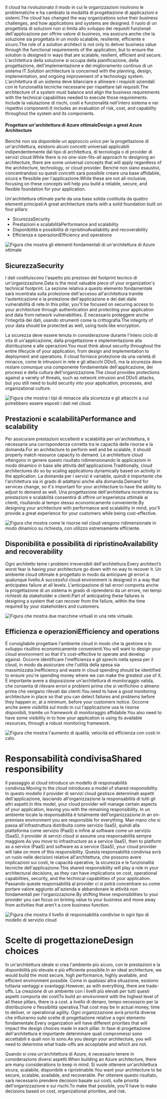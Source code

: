 <span data-ttu-id="18170-101">Il cloud ha rivoluzionato il modo in cui le organizzazioni risolvono le problematiche e ha cambiato la modalità di progettazione di applicazioni e sistemi.</span><span class="sxs-lookup"><span data-stu-id="18170-101">The cloud has changed the way organizations solve their business challenges, and how applications and systems are designed.</span></span> <span data-ttu-id="18170-102">Il ruolo di un progettista di soluzioni non si limita allo sviluppo dei requisiti funzionali dell'applicazione per offrire valore di business, ma assicura anche che la soluzione sia progettata in un modo scalabile, resiliente, efficiente e sicuro.</span><span class="sxs-lookup"><span data-stu-id="18170-102">The role of a solution architect is not only to deliver business value through the functional requirements of the application, but to ensure the solution is designed in ways that are scalable, resilient, efficient and secure.</span></span> <span data-ttu-id="18170-103">L'architettura della soluzione si occupa della pianificazione, della progettazione, dell'implementazione e del miglioramento continuo di un sistema IT.</span><span class="sxs-lookup"><span data-stu-id="18170-103">Solution architecture is concerned with the planning, design, implementation, and ongoing improvement of a technology system.</span></span> <span data-ttu-id="18170-104">L'architettura di un sistema deve bilanciare e allineare i requisiti aziendali con le funzionalità tecniche necessarie per rispettare tali requisiti.</span><span class="sxs-lookup"><span data-stu-id="18170-104">The architecture of a system must balance and align the business requirements with the technical capabilities needed to execute those requirements.</span></span> <span data-ttu-id="18170-105">Include la valutazione di rischi, costi e funzionalità nell'intero sistema e nei rispettivi componenti.</span><span class="sxs-lookup"><span data-stu-id="18170-105">It includes an evaluation of risk, cost, and capability throughout the system and its components.</span></span>

#### <a name="design-a-great-azure-architecture"></a><span data-ttu-id="18170-106">Progettare un'architettura di Azure ottimale</span><span class="sxs-lookup"><span data-stu-id="18170-106">Design a great Azure Architecture</span></span>

<!-- TODO: revisit this video after Ignite -->
<!-- > VIDEO: https://www.microsoft.com/videoplayer/embed/RE2yEv2 -->

<span data-ttu-id="18170-107">Benché non sia disponibile un approccio unico per la progettazione di un'architettura, esistono alcuni concetti universali applicabili indipendentemente dal tipo di architettura, di tecnologia o di provider di servizi cloud.</span><span class="sxs-lookup"><span data-stu-id="18170-107">While there is no one-size-fits-all approach to designing an architecture, there are some universal concepts that will apply regardless of the architecture, technology, or cloud provider.</span></span> <span data-ttu-id="18170-108">Benché non siano esaustivi, concentrandosi su questi concetti sarà possibile creare una base affidabile, sicura e flessibile per l'applicazione.</span><span class="sxs-lookup"><span data-stu-id="18170-108">While these are not all-inclusive, focusing on these concepts will help you build a reliable, secure, and flexible foundation for your application.</span></span>

<span data-ttu-id="18170-109">Un'architettura ottimale parte da una base solida costituita da quattro elementi principali:</span><span class="sxs-lookup"><span data-stu-id="18170-109">A great architecture starts with a solid foundation built on four pillars:</span></span>

* <span data-ttu-id="18170-110">Sicurezza</span><span class="sxs-lookup"><span data-stu-id="18170-110">Security</span></span>
* <span data-ttu-id="18170-111">Prestazioni e scalabilità</span><span class="sxs-lookup"><span data-stu-id="18170-111">Performance and scalability</span></span>
* <span data-ttu-id="18170-112">Disponibilità e possibilità di ripristino</span><span class="sxs-lookup"><span data-stu-id="18170-112">Availability and recoverability</span></span>
* <span data-ttu-id="18170-113">Efficienza e operazioni</span><span class="sxs-lookup"><span data-stu-id="18170-113">Efficiency and operations</span></span>

![Figura che mostra gli elementi fondamentali di un'architettura di Azure ottimale](../media/pillars.png)

## <a name="security"></a><span data-ttu-id="18170-115">Sicurezza</span><span class="sxs-lookup"><span data-stu-id="18170-115">Security</span></span>

<span data-ttu-id="18170-116">I dati costituiscono l'aspetto più prezioso del footprint tecnico di un'organizzazione.</span><span class="sxs-lookup"><span data-stu-id="18170-116">Data is the most valuable piece of your organization's technical footprint.</span></span> <span data-ttu-id="18170-117">La sezione relativa a questo elemento fondamentale sarà incentrata sulla protezione dell'accesso all'architettura tramite l'autenticazione e la protezione dell'applicazione e dei dati dalle vulnerabilità di rete.</span><span class="sxs-lookup"><span data-stu-id="18170-117">In this pillar, you'll be focused on securing access to your architecture through authentication and protecting your application and data from network vulnerabilities.</span></span> <span data-ttu-id="18170-118">È necessario proteggere anche l'integrità dei dati, usando strumenti come la crittografia.</span><span class="sxs-lookup"><span data-stu-id="18170-118">The integrity of your data should be protected as well, using tools like encryption.</span></span>

<span data-ttu-id="18170-119">La sicurezza deve essere tenuta in considerazione durante l'intero ciclo di vita di un'applicazione, dalla progettazione e implementazione alla distribuzione e alle operazioni.</span><span class="sxs-lookup"><span data-stu-id="18170-119">You must think about security throughout the entire lifecycle of your application, from design and implementation to deployment and operations.</span></span> <span data-ttu-id="18170-120">Il cloud fornisce protezione da una varietà di minacce, come le intrusioni in rete e gli attacchi DDoS, ma la sicurezza deve restare comunque una componente fondamentale dell'applicazione, dei processi e della cultura dell'organizzazione.</span><span class="sxs-lookup"><span data-stu-id="18170-120">The cloud provides protections against a variety of threats, such as network intrusion and DDoS attacks, but you still need to build security into your application, processes, and organizational culture.</span></span>

![Figura che mostra i tipi di minacce alla sicurezza e gli attacchi a cui potrebbero essere esposti i dati nel cloud.](../media/security.png)

## <a name="performance-and-scalability"></a><span data-ttu-id="18170-122">Prestazioni e scalabilità</span><span class="sxs-lookup"><span data-stu-id="18170-122">Performance and scalability</span></span>

<span data-ttu-id="18170-123">Per assicurare prestazioni eccellenti e scalabilità per un'architettura, è necessaria una corrispondenza corretta tra le capacità delle risorse e la domanda.</span><span class="sxs-lookup"><span data-stu-id="18170-123">For an architecture to perform well and be scalable, it should properly match resource capacity to demand.</span></span> <span data-ttu-id="18170-124">Le architetture cloud ottengono in genere questo risultato ridimensionando le applicazioni in modo dinamico in base alle attività dell'applicazione.</span><span class="sxs-lookup"><span data-stu-id="18170-124">Traditionally, cloud architectures do so by scaling applications dynamically based on activity in the application.</span></span> <span data-ttu-id="18170-125">La domanda per i servizi è variabile, quindi è importante che l'architettura sia in grado di adattarsi anche alla domanda.</span><span class="sxs-lookup"><span data-stu-id="18170-125">Demand for services change, so it's important for your architecture to have the ability to adjust to demand as well.</span></span> <span data-ttu-id="18170-126">Una progettazione dell'architettura incentrata su prestazioni e scalabilità consentirà di offrire un'esperienza ottimale ai clienti, risultando al tempo stesso economicamente conveniente.</span><span class="sxs-lookup"><span data-stu-id="18170-126">By designing your architecture with performance and scalability in mind, you'll provide a great experience for your customers while being cost-effective.</span></span>

![Figura che mostra come le risorse nel cloud vengono ridimensionate in modo dinamico su richiesta, con utilizzo estremamente efficiente.](../media/performance-demand.png)

## <a name="availability-and-recoverability"></a><span data-ttu-id="18170-129">Disponibilità e possibilità di ripristino</span><span class="sxs-lookup"><span data-stu-id="18170-129">Availability and recoverability</span></span>

<span data-ttu-id="18170-130">Ogni architetto teme i problemi irreversibili dell'architettura.</span><span class="sxs-lookup"><span data-stu-id="18170-130">Every architect’s worst fear is having your architecture go down with no way to recover it.</span></span> <span data-ttu-id="18170-131">Un ambiente cloud ottimale è progettato in modo da anticipare gli errori a qualunque livello.</span><span class="sxs-lookup"><span data-stu-id="18170-131">A successful cloud environment is designed in a way that anticipates failure at all levels.</span></span> <span data-ttu-id="18170-132">L'anticipazione di tali errori comporta anche la progettazione di un sistema in grado di riprendersi da un errore, nei tempi richiesti da stakeholder e clienti.</span><span class="sxs-lookup"><span data-stu-id="18170-132">Part of anticipating these failures is designing a system that can recover from the failure, within the time required by your stakeholders and customers.</span></span>

![Figura che mostra due macchine virtuali in una rete virtuale.](../media/system-failure.png)

## <a name="efficiency-and-operations"></a><span data-ttu-id="18170-135">Efficienza e operazioni</span><span class="sxs-lookup"><span data-stu-id="18170-135">Efficiency and operations</span></span>

<span data-ttu-id="18170-136">È consigliabile progettare l'ambiente cloud in modo che la gestione e lo sviluppo risultino economicamente convenienti.</span><span class="sxs-lookup"><span data-stu-id="18170-136">You will want to design your cloud environment so that it's cost-effective to operate and develop against.</span></span> <span data-ttu-id="18170-137">Occorre identificare l'inefficienza e gli sprechi nella spesa per il cloud, in modo da assicurare che l'utilità della spesa sia massimizzata.</span><span class="sxs-lookup"><span data-stu-id="18170-137">Inefficiency and waste in cloud spending should be identified to ensure you're spending money where we can make the greatest use of it.</span></span> <span data-ttu-id="18170-138">È importante avere a disposizione un'architettura di monitoraggio valida, che consenta di rilevare errori e problemi prima che si verifichino o almeno prima che vengano rilevati dai clienti.</span><span class="sxs-lookup"><span data-stu-id="18170-138">You need to have a good monitoring architecture in place so that you can detect failures and problems before they happen or, at a minimum, before your customers notice.</span></span> <span data-ttu-id="18170-139">Occorre anche avere visibilità sul modo in cui l'applicazione usa le risorse disponibili, tramite un framework di monitoraggio affidabile.</span><span class="sxs-lookup"><span data-stu-id="18170-139">You also need to have some visibility in to how your application is using its available resources, through a robust monitoring framework.</span></span>

![Figura che mostra l'aumento di qualità, velocità ed efficienza con costi in calo.](../media/efficiency.png)

# <a name="shared-responsibility"></a><span data-ttu-id="18170-141">Responsabilità condivisa</span><span class="sxs-lookup"><span data-stu-id="18170-141">Shared responsibility</span></span>

<span data-ttu-id="18170-142">Il passaggio al cloud introduce un modello di responsabilità condivisa.</span><span class="sxs-lookup"><span data-stu-id="18170-142">Moving to the cloud introduces a model of shared responsibility.</span></span> <span data-ttu-id="18170-143">In questo modello il provider di servizi cloud gestisce determinati aspetti dell'applicazione, lasciando all'organizzazione la responsabilità di tutti gli altri aspetti.</span><span class="sxs-lookup"><span data-stu-id="18170-143">In this model, your cloud provider will manage certain aspects of your application, leaving you with the remaining responsibility.</span></span> <span data-ttu-id="18170-144">In un ambiente locale la responsabilità è totalmente dell'organizzazione.</span><span class="sxs-lookup"><span data-stu-id="18170-144">In an on-premises environment you are responsible for everything.</span></span> <span data-ttu-id="18170-145">Man mano che si passa all'infrastruttura distribuita come servizio (IaaS), quindi alla piattaforma come servizio (PaaS) e infine al software come un servizio (SaaS), il provider di servizi cloud si assume una responsabilità sempre maggiore.</span><span class="sxs-lookup"><span data-stu-id="18170-145">As you move to infrastructure as a service (IaaS), then to platform as a service (PaaS) and software as a service (SaaS), your cloud provider will take on more of this responsibility.</span></span> <span data-ttu-id="18170-146">Questa responsabilità condivisa avrà un ruolo nelle decisioni relative all'architettura, che possono avere implicazioni sui costi, le capacità operative, la sicurezza e le funzionalità tecniche dell'applicazione.</span><span class="sxs-lookup"><span data-stu-id="18170-146">This shared responsibility will play a role in your architectural decisions, as they can have implications on cost, operational capabilities, security, and the technical capabilities of your application.</span></span> <span data-ttu-id="18170-147">Passando queste responsabilità al provider ci si potrà concentrare su come portare valore aggiunto all'azienda e abbandonare le attività non fondamentali per l'organizzazione.</span><span class="sxs-lookup"><span data-stu-id="18170-147">By shifting these responsibilities to your provider you can focus on brining value to your business and move away from activities that aren't a core business function.</span></span>

![Figura che mostra il livello di responsabilità condivise in ogni tipo di modello di servizio cloud](../media/cloud-responsibility-model.png)

# <a name="design-choices"></a><span data-ttu-id="18170-149">Scelte di progettazione</span><span class="sxs-lookup"><span data-stu-id="18170-149">Design choices</span></span>

<span data-ttu-id="18170-150">In un'architettura ideale si crea l'ambiente più sicuro, con le prestazioni e la disponibilità più elevate e più efficiente possibile.</span><span class="sxs-lookup"><span data-stu-id="18170-150">In an ideal architecture, we would build the most secure, high performance, highly available, and efficient environment possible.</span></span> <span data-ttu-id="18170-151">Come in qualsiasi altra situazione, esistono tuttavia vantaggi e svantaggi.</span><span class="sxs-lookup"><span data-stu-id="18170-151">However, as with everything, there are trade-offs.</span></span> <span data-ttu-id="18170-152">La creazione di un ambiente con i livelli più elevati per tutti questi aspetti comporta dei costi</span><span class="sxs-lookup"><span data-stu-id="18170-152">To build an environment with the highest level of all these pillars, there is a cost.</span></span> <span data-ttu-id="18170-153">a livello di denaro, tempo necessario per la distribuzione o flessibilità operativa.</span><span class="sxs-lookup"><span data-stu-id="18170-153">That cost may be in actual money, time to deliver, or operational agility.</span></span> <span data-ttu-id="18170-154">Ogni organizzazione avrà priorità diverse che influiranno sulle scelte di progettazione relative a ogni elemento fondamentale.</span><span class="sxs-lookup"><span data-stu-id="18170-154">Every organization will have different priorities that will impact the design choices made in each pillar.</span></span> <span data-ttu-id="18170-155">In fase di progettazione dell'architettura è importante determinare quali compromessi sono accettabili e quali non lo sono.</span><span class="sxs-lookup"><span data-stu-id="18170-155">As you design your architecture, you will need to determine what trade-offs are acceptable and which are not.</span></span>

<span data-ttu-id="18170-156">Quando si crea un'architettura di Azure, è necessario tenere in considerazione diversi aspetti.</span><span class="sxs-lookup"><span data-stu-id="18170-156">When building an Azure architecture, there are many considerations to keep in mind.</span></span> <span data-ttu-id="18170-157">Si vuole ottenere un'architettura sicura, scalabile, disponibile e ripristinabile.</span><span class="sxs-lookup"><span data-stu-id="18170-157">You want your architecture to be secure, scalable, available, and recoverable.</span></span> <span data-ttu-id="18170-158">Per ottenere questo risultato, sarà necessario prendere decisioni basate sui costi, sulle priorità dell'organizzazione e sui rischi.</span><span class="sxs-lookup"><span data-stu-id="18170-158">To make that possible, you'll have to make decisions based on cost, organizational priorities, and risk.</span></span>
